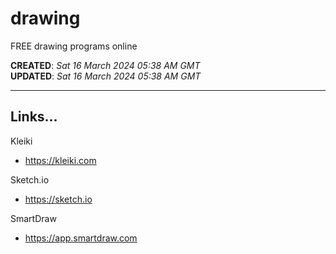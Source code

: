 # drawing
FREE drawing programs online

**CREATED**: *Sat 16 March 2024 05:38 AM GMT*  
**UPDATED**: *Sat 16 March 2024 05:38 AM GMT*  

-----

## Links...

Kleiki  
- https://kleiki.com

Sketch.io  
- https://sketch.io  

SmartDraw  
- https://app.smartdraw.com  
